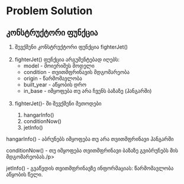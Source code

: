 <h1>Problem Solution</h1>

<h2>კონსტრუქტორი ფუნქცია</h2>
<ol>
<li>შევქმენი კონსტრუქტორი ფუნქცია fighterJet()</li>
<br>
<li>fighterJet() ფუნქცია არგუმენტებად იღებს:
<ul>
<li>model - მოიერიშეს მოდელი</li>
<li>condition - თვითმფრინავის მდგომარეობა</li>
<li>origin - წარმომავლობა</li>
<li>built_year - აწყობის დრო</li>
<li>in_base - იმყოფება თუ არა ჩვენს ბაზაზე (ჰანგარში)</li>
</ul>
<br>
</li>
<li>fighterJet()- ში შევქმენი მეთოდები</li>
<ol>
<li>hangarInfo()</li>
<li>conditionNow()</li>
<li>jetInfo()</li>
</ol>
</ol>
<p>hangarInfo() - აბრუნებს იმყოფება თუ არა თვითმფრინავი ჰანგარში</p>
<p>conditionNow() - თუ იმყოფება თვითმფრინავი ბაზაზე გვიბრუნებს მის მდგომარეობას./p>
<p>jetInfo() - გვაწვდის თვითმფრინავზე ინფორმაციას: წარმომავლობა აწყობის წელი.</p>


